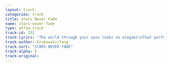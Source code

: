 ```yaml
---
layout: track
categories: track
title: Stars Never Fade
name: stars-never-fade
type: ahfow_track
track-id: 332
track-lyrics: "The world through your eyes looks so elegant\nThat perfect slanting light, the satin gowns\nCould it really be - such a place of harmony?\nAnd the stars glitter off your walls\nAnd your stars never fade at all\nThe moment is caught, saved forever\nThat gaze in the glass, the shadowed room\nCould it really be - or is it trick photography?\nAnd the stars glitter off your walls\nAnd your stars never fade at all\nYour daughters are there, full of tenderness\nThat introspective look you know so well\nCould it really be - such a happy family?\nAnd the stars glitter off your walls\nAnd your stars never fade at all"
track-author: Krukowski/Yang
track-sort: "STARS NEVER FADE"
track-alpha: S
track-original: 
---
```

